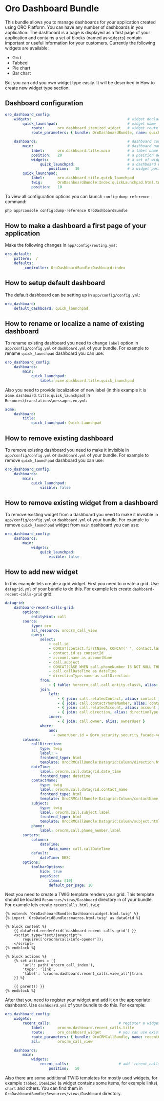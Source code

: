 Oro Dashboard Bundle
====================

This bundle allows you to manage dashboards for your application created using ORO Platform. You can have any number of dashboards in you application. The dashboard is a page is displayed as a first page of your application and contains a set of blocks (named as `widgets`) contain important or useful information for your customers.
Currently the following widgets are available:

 - Grid
 - Tabbed
 - Pie chart
 - Bar chart

But you can add you own widget type easily. It will be described in How to create new widget type section.

Dashboard configuration
-------------------------------------------------------------
``` yaml
oro_dashboard_config:
    widgets:                                            # widget declaration section
        quick_launchpad:                                # widget name
            route:      oro_dashboard_itemized_widget   # widget route
            route_parameters: { bundle: OroDashboardBundle, name: quickLaunchpad } # additional route parameters

    dashboards:                                         # dashboard configuration section
        main:                                           # dashboard name
            label:      oro.dashboard.title.main        # a label name used to localize dashboard name
            position:   20                              # a position determines an order a dashboard is shown in the dropdown list
            widgets:                                    # a set of widgets available on a dashboard
                quick_launchpad:                        # a dashboard name (must be declared in `widget` section first)
                    position:   10                      # a widget position
        quick_launchpad:
            label:      oro.dashboard.title.quick_launchpad
            twig:       OroDashboardBundle:Index:quickLaunchpad.html.twig
            position:   10
```
To view all configuration options you can launch `config:dump-reference` command:
```bash
php app/console config:dump-reference OroDashboardBundle
```

How to make a dashboard a first page of your application
--------------------------------------------------------

Make the following changes in `app/config/routing.yml`:
```yaml
oro_default:
    pattern:  /
    defaults:
        _controller: OroDashboardBundle:Dashboard:index
```

## <a href="how_to_default_dashboard"></a>How to setup default dashboard ##

The default dashboard can be setting up in `app/config/config.yml`:
```yaml
oro_dashboard:
    default_dashboard: quick_launchpad
```

How to rename or localize a name of existing dashboard
------------------------------------------------------

To rename existing dashboard you need to change `label` option in `app/config/config.yml` or `dashboard.yml` of your bundle. For example to rename `quick_launchpad` dashboard you can use:
```yaml
oro_dashboard_config:
    dashboards:
        main:
            quick_launchpad:
                label: acme.dashboard.title.quick_launchpad
```
Also you need to provide localization of new label (in this example it is `acme.dashboard.title.quick_launchpad`) in `Resouces\translations\messages.en.yml`:
```yaml
acme:
    dashboard:
        title:
            quick_launchpad: Quick Launchpad
```

How to remove existing dashboard
--------------------------------

To remove existing dashboard you need to make it invisible in `app/config/config.yml` or `dashboard.yml` of your bundle. For example to remove `quick_launchpad` dashboard you can use:
```yaml
oro_dashboard_config:
    dashboards:
        main:
            quick_launchpad:
                visible: false
```

How to remove existing widget from a dashboard
----------------------------------------------

To remove existing widget from a dashboard you need to make it invisible in `app/config/config.yml` or `dashboard.yml` of your bundle. For example to remove `quick_launchpad` widget from `main` dashboard you can use:
```yaml
oro_dashboard_config:
    dashboards:
        main:
            widgets:
                quick_launchpad:
                    visible: false
```

How to add new widget
---------------------

In this example lets create a grid widget. First you need to create a grid. Use `datagrid.yml` of your bundle to do this. For example lets create `dashboard-recent-calls-grid` grid:
```yaml
datagrid:
    dashboard-recent-calls-grid:
        options:
            entityHint: call
        source:
            type: orm
            acl_resource: orocrm_call_view
            query:
                select:
                    - call.id
                    - CONCAT(contact.firstName, CONCAT(' ', contact.lastName)) as contactName
                    - contact.id as contactId
                    - account.name as accountName
                    - call.subject
                    - CONCAT(CASE WHEN call.phoneNumber IS NOT NULL THEN call.phoneNumber ELSE contactPhone.phone END, '') as phone
                    - call.callDateTime as dateTime
                    - directionType.name as callDirection
                from:
                    - { table: %orocrm_call.call.entity.class%, alias: call }
                join:
                    left:
                        - { join: call.relatedContact, alias: contact }
                        - { join: call.contactPhoneNumber, alias: contactPhone }
                        - { join: call.relatedAccount, alias: account }
                        - { join: call.direction, alias: directionType }
                    inner:
                        - { join: call.owner, alias: ownerUser }
                where:
                    and:
                      - ownerUser.id = @oro_security.security_facade->getLoggedUserId
        columns:
            callDirection:
                type: twig
                label: ~
                frontend_type: html
                template: OroCRMCallBundle:Datagrid:Column/direction.html.twig
            dateTime:
                label: orocrm.call.datagrid.date_time
                frontend_type: datetime
            contactName:
                type: twig
                label: orocrm.call.datagrid.contact_name
                frontend_type: html
                template: OroCRMCallBundle:Datagrid:Column/contactName.html.twig
            subject:
                type: twig
                label: orocrm.call.subject.label
                frontend_type: html
                template: OroCRMCallBundle:Datagrid:Column/subject.html.twig
            phone:
                label: orocrm.call.phone_number.label
        sorters:
            columns:
                dateTime:
                    data_name: call.callDateTime
            default:
                dateTime: DESC
        options:
            toolbarOptions:
                hide: true
                pageSize:
                    items: [10]
                    default_per_page: 10
```

Next you need to create a TWIG template renders your grid. This template should be located `Resources/views/Dashboard` directory in of your bundle. For example lets create `recentCalls.html.twig`:
```twig
{% extends 'OroDashboardBundle:Dashboard:widget.html.twig' %}
{% import 'OroDataGridBundle::macros.html.twig' as dataGrid %}

{% block content %}
    {{ dataGrid.renderGrid('dashboard-recent-calls-grid') }}
    <script type="text/javascript">
        require(['orocrm/call/info-opener']);
    </script>
{% endblock %}

{% block actions %}
    {% set actions = [{
        'url': path('orocrm_call_index'),
        'type': 'link',
        'label': 'orocrm.dashboard.recent_calls.view_all'|trans
    }] %}

    {{ parent() }}
{% endblock %}
```

After that you need to register your widget and add it on the appropriate dashboard. Use `dashboard.yml` of your bundle to do this. For example:
```yaml
oro_dashboard_config:
    widgets:
        recent_calls:                               # register a widget
            label:      orocrm.dashboard.recent_calls.title
            route:      oro_dashboard_widget        # you can use existing controller to render your TWIG template
            route_parameters: { bundle: OroCRMCallBundle, name: recentCalls }   # just specify a bundle and a TWIG template name
            acl:        orocrm_call_view

    dashboards:
        main:
            widgets:
                recent_calls:                       # add 'recent_calls' widget on 'main' dashboard
                    position:   50
```

Also there are some additional TWIG templates for mostly used widgets, for example `tabbed`, `itemized` (a widget contains some items, for example links), `chart` and others. You can find them in `OroDashboardBundle/Resources/views/Dashboard` directory.
